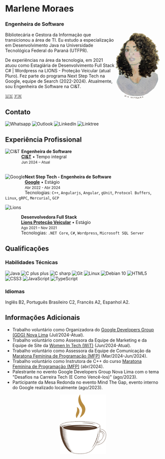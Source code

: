# Marlene Moraes
### Engenheira de Software

<img src=".\assets\MarleneMoraes_por_NanciYin.png" alt="Marlene by Nanci Yin" width="150px" align="right"/>
Bibliotecária e Gestora da Informação que transicionou a área de TI. Eu estudo a especialização em Desenvolvimento Java na Universidade Tecnológica Federal do Paraná (UTFPR).

De experiências na área da tecnologia, em 2021 atuou como Estagiária de Desenvolvimento Full Stack C# | Wordpress na LIONS - Proteção Veicular (atual Pluro). Fez parte do programa Next Step Tech na Google, equipe de Search (2022-2024). Atualmente, sou Engenheira de Software na CI&T.

[🇺🇸](https://github.com/MarleneMoraes/marlenemoraes/tree/main) [🇫🇷](https://github.com/MarleneMoraes/marlenemoraes/tree/french)

## Contato
<section>
    <a href="https://wa.me/5521988881994" target="_blank" style="text-decoration:none">
        <img src="https://img.shields.io/badge/WhatsApp-000000?style=for-the-badge&logo=whatsapp&logoColor=white"  alt="Whatsapp">
    </a>
    <a href="mailto:marlenevmoraes@outlook.com" target="_blank" style="text-decoration:none">
        <img src="https://img.shields.io/badge/Outlook-000000?style=for-the-badge&logo=microsoft-outlook&logoColor=white"  alt="Outlook">
    </a>
    <a href="https://www.linkedin.com/in/marlenemoraes/" target="_blank" style="text-decoration:none">
        <img src="https://img.shields.io/badge/LinkedIn-000000?style=for-the-badge&logo=linkedin&logoColor=white" alt="LinkedIn">
    </a>
    <a href="https://linktr.ee/marlenemoraes" target="_blank" style="text-decoration:none">
        <img src="https://img.shields.io/badge/Linktree-000000?style=for-the-badge&logo=linktree&logoColor=white" alt="Linktree">
    </a>
</section>


## Experiência Profissional

<img align="left" style="margin-right: 5px; height: 64px;" alt="CI&T" src="https://upload.wikimedia.org/wikipedia/pt/8/88/CI%26T.png"/> 

**Engenheira de Software** \
[**CI&T**](https://ciandt.com/br/) • Tempo integral \
<small>Jun 2024 – Atual</small> \
<br/>

<img align="left" height="64px" alt="Google" src="https://static-00.iconduck.com/assets.00/google-icon-2048x2048-czn3g8x8.png"/>

**Next Step Tech - Engenheira de Software** \
[**Google**](https://www.google.com.br/) • Estágio \
<small>Abr 2022 - Abr 2024</small> \
Tecnologias: `C++`, `Angularjs`, `Angular`, `gUnit`, `Protocol Buffers`, `Linux`, `gRPC`, `Mercurial`, `GCP`
<br/>

<img align="left" height="94px" alt="Lions" src="https://autospesados.com.br/wp-content/uploads/2020/07/unnamed-4-780x1102.jpg"/>

<br/>

**Desenvolvedora Full Stack** \
[**Lions Proteção Veicular**](https://lionsmutual.com.br/) • Estágio \
<small>Ago 2021 – Nov 2021</small> \
Tecnologias: `.NET Core`, `C#`, `Wordpress`, `Microsoft SQL Server`
<br/>

## Qualificações
### Habilidades Técnicas
<section>
    <img height="40" margin="10" src="https://cdn.jsdelivr.net/gh/devicons/devicon/icons/java/java-original.svg" alt="Java"/>
    <img height="40" src="https://cdn.jsdelivr.net/gh/devicons/devicon/icons/cplusplus/cplusplus-original.svg" alt="C plus plus"/>
    <img height="40" src="https://cdn.jsdelivr.net/gh/devicons/devicon/icons/csharp/csharp-original.svg" alt="C sharp"/>
    <img height="40" src="https://cdn.jsdelivr.net/gh/devicons/devicon/icons/git/git-original.svg" alt="Git"/>
    <img height="40" src="https://cdn.jsdelivr.net/gh/devicons/devicon/icons/linux/linux-original.svg" alt="Linux"/>
    <img height="40" src="https://cdn.jsdelivr.net/gh/devicons/devicon/icons/debian/debian-original.svg" alt="Debian 10"/>
    <img height="40" src="https://cdn.jsdelivr.net/gh/devicons/devicon/icons/html5/html5-original.svg" alt="HTML5"/>
    <img height="40" src="https://cdn.jsdelivr.net/gh/devicons/devicon/icons/css3/css3-original.svg" alt="CSS3"/>
    <img height="40" src="https://cdn.jsdelivr.net/gh/devicons/devicon/icons/javascript/javascript-original.svg" alt="JavaScript"/>
    <img height="40" src="https://cdn.jsdelivr.net/gh/devicons/devicon/icons/typescript/typescript-original.svg" alt="TypeScript"/>
</section>

### Idiomas
Inglês B2, Português Brasileiro C2, Francês A2, Espanhol A2.

## Informações Adicionais
- Trabalho voluntário como Organizadora do [Google Developers Group (GDG) Nova Lima](https://www.linkedin.com/company/gdgnovalima/) (Jul/2024-Atual).
- Trabalho voluntário como Assessora da Equipe de Marketing e da Equipe de Site da [Women In Tech (WiT)](https://www.linkedin.com/company/witwomenintech/) (Jun/2024-Atual).
- Trabalho voluntário como Assessora da Equipe de Comunicação da [Maratona Feminina de Programação (MFP)](https://www.linkedin.com/company/mfp-sbc/) (Mar/2024-Jun/2024).
- Trabalho voluntário como Instrutora de C++ do curso [Maratona Feminina de Programação (MFP)](https://www.linkedin.com/company/mfp-sbc/) (abr/2024).
- Palestrante no evento Google Developers Group Nova Lima com o tema "Desafios na Carreira Tech (E Como Vencê-los)" (ago/2023).
- Participante da Mesa Redonda no evento Mind The Gap, evento interno do Google realizado localmente (ago/2023).

<div align="center">
    <img src=".\assets\coffee-lover-hot-coffee.gif" alt="Little Coffee" width="150px"/>
</div>
